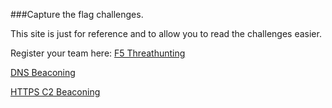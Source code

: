 ###Capture the flag challenges.

This site is just for reference and to allow you to read the challenges easier.

Register your team here: [F5 Threathunting](https://f5threathunting.ctfd.io)


[DNS Beaconing](https://github.com/snowblind-/f5threathuntinglab/blob/main/dnsbeacon.md)

[HTTPS C2 Beaconing](https://github.com/snowblind-/f5threathuntinglab/blob/main/httpsbeacon.md)

